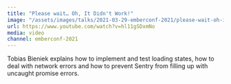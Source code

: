 ```yaml
---
title: "Please wait… Oh, It Didn't Work!"
image: "/assets/images/talks/2021-03-29-emberconf-2021/please-wait-oh-it-didnt-work.jpg"
url: https://www.youtube.com/watch?v=hl11gSDxmNo
media: video
channel: emberconf-2021
---
```


Tobias Bieniek explains how to implement and test loading states, how to deal
with network errors and how to prevent Sentry from filling up with uncaught
promise errors.
